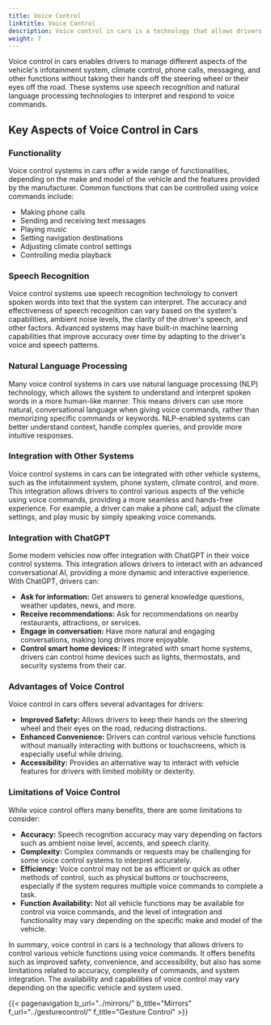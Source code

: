 ```yaml
---
title: Voice Control
linktitle: Voice Control
description: Voice control in cars is a technology that allows drivers to interact with various vehicle features and functions using voice commands.
weight: 7
---
```

<!-- markdownlint-disable MD033 -->

Voice control in cars enables drivers to manage different aspects of the vehicle's infotainment system, climate control, phone calls, messaging, and other functions without taking their hands off the steering wheel or their eyes off the road. These systems use speech recognition and natural language processing technologies to interpret and respond to voice commands.

## Key Aspects of Voice Control in Cars

### Functionality

Voice control systems in cars offer a wide range of functionalities, depending on the make and model of the vehicle and the features provided by the manufacturer. Common functions that can be controlled using voice commands include:

- Making phone calls
- Sending and receiving text messages
- Playing music
- Setting navigation destinations
- Adjusting climate control settings
- Controlling media playback

### Speech Recognition

Voice control systems use speech recognition technology to convert spoken words into text that the system can interpret. The accuracy and effectiveness of speech recognition can vary based on the system's capabilities, ambient noise levels, the clarity of the driver's speech, and other factors. Advanced systems may have built-in machine learning capabilities that improve accuracy over time by adapting to the driver's voice and speech patterns.

### Natural Language Processing

Many voice control systems in cars use natural language processing (NLP) technology, which allows the system to understand and interpret spoken words in a more human-like manner. This means drivers can use more natural, conversational language when giving voice commands, rather than memorizing specific commands or keywords. NLP-enabled systems can better understand context, handle complex queries, and provide more intuitive responses.

### Integration with Other Systems

Voice control systems in cars can be integrated with other vehicle systems, such as the infotainment system, phone system, climate control, and more. This integration allows drivers to control various aspects of the vehicle using voice commands, providing a more seamless and hands-free experience. For example, a driver can make a phone call, adjust the climate settings, and play music by simply speaking voice commands.

### Integration with ChatGPT

Some modern vehicles now offer integration with ChatGPT in their voice control systems. This integration allows drivers to interact with an advanced conversational AI, providing a more dynamic and interactive experience. With ChatGPT, drivers can:

- **Ask for information:** Get answers to general knowledge questions, weather updates, news, and more.
- **Receive recommendations:** Ask for recommendations on nearby restaurants, attractions, or services.
- **Engage in conversation:** Have more natural and engaging conversations, making long drives more enjoyable.
- **Control smart home devices:** If integrated with smart home systems, drivers can control home devices such as lights, thermostats, and security systems from their car.

### Advantages of Voice Control

Voice control in cars offers several advantages for drivers:

- **Improved Safety:** Allows drivers to keep their hands on the steering wheel and their eyes on the road, reducing distractions.
- **Enhanced Convenience:** Drivers can control various vehicle functions without manually interacting with buttons or touchscreens, which is especially useful while driving.
- **Accessibility:** Provides an alternative way to interact with vehicle features for drivers with limited mobility or dexterity.

### Limitations of Voice Control

While voice control offers many benefits, there are some limitations to consider:

- **Accuracy:** Speech recognition accuracy may vary depending on factors such as ambient noise level, accents, and speech clarity.
- **Complexity:** Complex commands or requests may be challenging for some voice control systems to interpret accurately.
- **Efficiency:** Voice control may not be as efficient or quick as other methods of control, such as physical buttons or touchscreens, especially if the system requires multiple voice commands to complete a task.
- **Function Availability:** Not all vehicle functions may be available for control via voice commands, and the level of integration and functionality may vary depending on the specific make and model of the vehicle.

In summary, voice control in cars is a technology that allows drivers to control various vehicle functions using voice commands. It offers benefits such as improved safety, convenience, and accessibility, but also has some limitations related to accuracy, complexity of commands, and system integration. The availability and capabilities of voice control may vary depending on the specific vehicle and system used.

{{< pagenavigation b_url="../mirrors/" b_title="Mirrors" f_url="../gesturecontrol/" f_title="Gesture Control" >}}